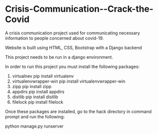 # Crisis-Communication--Crack-the-Covid
A crisis communication project used for communicating necessary information to people concerned about covid-19.

Website is built using HTML, CSS, Bootstrap with a Django backend


This project needs to be run in a django environment.

In order to run this project you must install the following packages:
1. virtualnev
	pip install virtualenv
2. virtualenvwrapper-win
	pip install virtualenvwrapper-win
3. zipp
	pip install zipp
4. appdirs
	pip install appdirs
5. distlib
	pip install distlib
6. filelock
	pip install filelock
	
Once these packages are installed, go to the hack directory in command prompt and run the following:

python manage.py runserver
